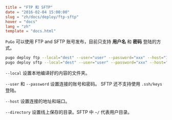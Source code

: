 ```toml
title = "FTP 和 SFTP"
date = "2016-02-04 15:00:00"
slug = "zh/docs/deploy/ftp-sftp"
hover = "docs"
lang = "zh"
template = "docs.html"
```

`PuGo` 可以使用 FTP and SFTP 账号发布，目前只支持 **用户名** 和 **密码** 登陆的方式。

```bash
pugo deploy ftp --local="dest" --user="user" --password="xxx" --host="127.0.0.1:21" --directory="pugo"
pugo deploy sftp --local="dest" --user="user" --password="xxx" --host="127.0.0.1:22" --directory="pugo"
```

`--local` 设置本地编译好的内容的文件夹。

`--user` 和 `--password` 设置连接的账号和密码。 SFTP 还不支持使用 `.ssh/keys` 登陆。

`--host` 设置连接的地址和端口。

`--directory` 设置线上保存的目录。SFTP 中 `~/` 代表用户目录。